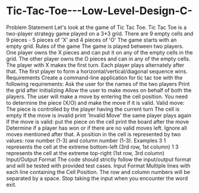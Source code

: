 # Tic-Tac-Toe---Low-Level-Design-C-
Problem Statement Let's look at the game of Tic Tac Toe. Tic Tac Toe is a two-player strategy game played on a 3*3 grid. There are 9 empty cells and 9 pieces - 5 pieces of 'X' and 4 pieces of 'O'  The game starts with an empty grid.  Rules of the game The game is played between two players. One player owns the X pieces and can put it on any of the empty cells in the grid. The other player owns the O pieces and can in any of the empty cells. The player with X makes the first turn. Each player plays alternately after that. The first player to form a horizontal/vertical/diagonal sequence wins. Requirements Create a command-line application for tic tac toe with the following requirements:  Ask the user for the names of the two players Print the grid after initializing Allow the user to make moves on behalf of both the players. The user will make a move by entering the cell position. You need to determine the piece (X/O) and make the move if it is valid. Valid move: The piece is controlled by the player having the current turn The cell is empty If the move is invalid print 'Invalid Move' the same player plays again If the move is valid: put the piece on the cell print the board after the move Determine if a player has won or if there are no valid moves left. Ignore all moves mentioned after that. A position in the cell is represented by two values: row number (1-3) and column number (1-3).  Examples 3 1 represents the cell at the extreme bottom-left (3rd row, 1st column) 1 3 represents the cell at the extreme top-right (1st row, 3rd column) Input/Output Format The code should strictly follow the input/output format and will be tested with provided test cases.  Input Format Multiple lines with each line containing the Cell Position. The row and column numbers will be separated by a space.  Stop taking the input when you encounter the word exit.
